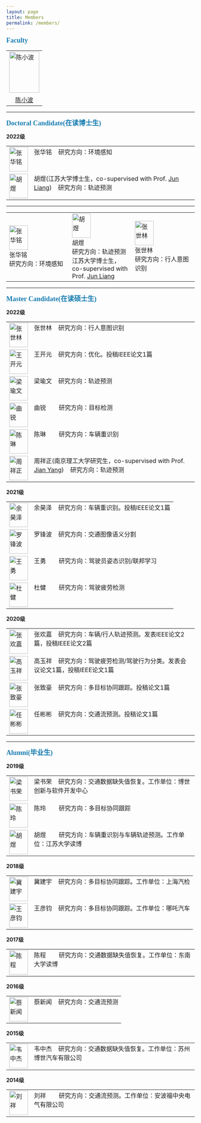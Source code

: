 ```yaml
---
layout: page
title: Members
permalink: /members/
---
```



**<font size=4 face='Times New Roman' color='#177cb0'>Faculty</font>**

<table>
    <tr>
        <td><img src="https://xbchen82.github.io/images/me.jpg" alt="陈小波" width="80px" height="110px"></td>
    </tr>
	<tr>
        <td><center><a href="https://xbchen82.github.io/biography/">陈小波</a></center></td>
    </tr>
</table>  

---
**<font size=4 face='Times New Roman' color='#177cb0'>Doctoral Candidate(在读博士生)</font>**
<p><b>2022级</b></p>
<table>
    <tr>
        <td><img src="https://xbchen82.github.io/images/ZHM.jpg" alt="张华铭" width="50px" height="65px"></td>
		<td valign="top">张华铭&nbsp;&nbsp;&nbsp;&nbsp;研究方向：环境感知</td>		
    </tr>
	<tr>
        <td><img src="https://xbchen82.github.io/images/hy.jpg" alt="胡煜" width="50px" height="65px"></td>
		<td valign="top">胡煜(江苏大学博士生，co-supervised with Prof. <a href="https://aeri.ujs.edu.cn/info/1293/2700.htm">Jun Liang</a>)&nbsp;&nbsp;&nbsp;&nbsp;研究方向：轨迹预测</td>	
    </tr>
</table>

---
<table width="100%">
    <tr>
        <td width="33.33%"><img src="https://xbchen82.github.io/images/ZHM.jpg" alt="张华铭" width="50px" height="65px"><br/>张华铭<br/>研究方向：环境感知</td>
        <td width="33.33%"><img src="https://xbchen82.github.io/images/hy.jpg" alt="胡煜" width="50px" height="65px"><br/>胡煜<br/>研究方向：轨迹预测<br/>江苏大学博士生，co-supervised with Prof. <a href="https://aeri.ujs.edu.cn/info/1293/2700.htm">Jun Liang</a></td>		
		<td width="33.33%"><img src="https://xbchen82.github.io/images/ShilingZhang.jpg" alt="张世林" width="50px" height="65px"><br/>张世林<br/>研究方向：行人意图识别</td>
    </tr>
</table>

---
**<font size=4 face='Times New Roman' color='#177cb0'>Master Candidate(在读硕士生)</font>**
<p><b>2022级</b></p>
<table>
    <tr>
        <td><img src="https://xbchen82.github.io/images/ShilingZhang.jpg" alt="张世林" width="50px" height="65px"></td>
		<td valign="top">张世林&nbsp;&nbsp;&nbsp;&nbsp;研究方向：行人意图识别</td>		
    </tr>
	<tr>
        <td><img src="https://xbchen82.github.io/images/KaiyuanWang.jpg" alt="王开元" width="50px" height="65px"></td>
		<td valign="top">王开元&nbsp;&nbsp;&nbsp;&nbsp;研究方向：优化。投稿IEEE论文1篇</td>		
    </tr>
	<tr>
        <td><img src="https://xbchen82.github.io/images/LWY.jpg" alt="梁瑜文" width="50px" height="65px"></td>
		<td valign="top">梁瑜文&nbsp;&nbsp;&nbsp;&nbsp;研究方向：轨迹预测</td>		
    </tr>
	<tr>
        <td><img src="https://xbchen82.github.io/images/QR.jpg" alt="曲锐" width="50px" height="65px"></td>
		<td valign="top">曲锐&nbsp;&nbsp;&nbsp;&nbsp;&nbsp;&nbsp;&nbsp;&nbsp;研究方向：目标检测</td>		
    </tr>
	<tr>
        <td><img src="https://xbchen82.github.io/images/CL1.jpg" alt="陈琳" width="50px" height="65px"></td>
		<td valign="top">陈琳&nbsp;&nbsp;&nbsp;&nbsp;&nbsp;&nbsp;&nbsp;&nbsp;研究方向：车辆重识别</td>		
    </tr>
	<tr>
        <td><img src="https://xbchen82.github.io/images/ZXZ.jpg" alt="周祥正" width="50px" height="65px"></td>
		<td valign="top">周祥正(南京理工大学研究生，co-supervised with Prof. <a href="http://www.patternrecognition.asia/jian/">Jian Yang</a>)&nbsp;&nbsp;&nbsp;&nbsp;研究方向：轨迹预测</td>		
    </tr>
</table>

<p><b>2021级</b></p>
<table>
    <tr>
        <td><img src="https://xbchen82.github.io/images/yhz.jpg" alt="余昊泽" width="50px" height="65px"></td>
		<td valign="top">余昊泽&nbsp;&nbsp;&nbsp;&nbsp;研究方向：车辆重识别。投稿IEEE论文1篇</td>		
    </tr>
	<tr>
        <td><img src="https://xbchen82.github.io/images/lfb.jpg" alt="罗锋波" width="50px" height="65px"></td>
		<td valign="top">罗锋波&nbsp;&nbsp;&nbsp;&nbsp;研究方向：交通图像语义分割</td>		
    </tr>
	<tr>
        <td><img src="https://xbchen82.github.io/images/wy.jpg" alt="王勇" width="50px" height="65px"></td>
		<td valign="top">王勇&nbsp;&nbsp;&nbsp;&nbsp;&nbsp;&nbsp;&nbsp;&nbsp;研究方向：驾驶员姿态识别/联邦学习</td>		
    </tr>
	<tr>
        <td><img src="https://xbchen82.github.io/images/dj.jpg" alt="杜健" width="50px" height="65px"></td>
		<td valign="top">杜健&nbsp;&nbsp;&nbsp;&nbsp;&nbsp;&nbsp;&nbsp;&nbsp;研究方向：驾驶疲劳检测</td>		
    </tr>
</table>

<p><b>2020级</b></p>
<table>
    <tr>
        <td><img src="https://xbchen82.github.io/images/zhj.jpg" alt="张欢嘉" width="50px" height="65px"></td>
		<td valign="top">张欢嘉&nbsp;&nbsp;&nbsp;&nbsp;研究方向：车辆/行人轨迹预测。发表IEEE论文2篇，投稿IEEE论文2篇</td>		
    </tr>
	<tr>
        <td><img src="https://xbchen82.github.io/images/gyx.png" alt="高玉祥" width="50px" height="65px"></td>
		<td valign="top">高玉祥&nbsp;&nbsp;&nbsp;&nbsp;研究方向：驾驶疲劳检测/驾驶行为分类。发表会议论文1篇，投稿IEEE论文1篇</td>		
    </tr>
	<tr>
        <td><img src="https://xbchen82.github.io/images/zzh.jpg" alt="张致豪" width="50px" height="65px"></td>
		<td valign="top">张致豪&nbsp;&nbsp;&nbsp;&nbsp;研究方向：多目标协同跟踪。投稿论文1篇</td>		
    </tr>
	<tr>
        <td><img src="https://xbchen82.github.io/images/rbb.jpg" alt="任彬彬" width="50px" height="65px"></td>
		<td valign="top">任彬彬&nbsp;&nbsp;&nbsp;&nbsp;研究方向：交通流预测。投稿论文1篇</td>		
    </tr>
</table>

---
**<font size=4 face='Times New Roman' color='#177cb0'>Alumni(毕业生)</font>**
<p><b>2019级</b></p>

<table>
    <tr>
        <td><img src="https://xbchen82.github.io/images/lsr.jpg" alt="梁书荣" width="50px" height="65px"></td>
		<td valign="top">梁书荣&nbsp;&nbsp;&nbsp;&nbsp;研究方向：交通数据缺失值恢复。工作单位：博世创新与软件开发中心</td>		
    </tr>
	<tr>
        <td><img src="https://xbchen82.github.io/images/cl.jpg" alt="陈玲" width="50px" height="65px"></td>
		<td valign="top">陈玲&nbsp;&nbsp;&nbsp;&nbsp;&nbsp;&nbsp;&nbsp;&nbsp;研究方向：多目标协同跟踪</td>		
    </tr>
	<tr>
        <td><img src="https://xbchen82.github.io/images/hy.jpg" alt="胡煜" width="50px" height="65px"></td>
		<td valign="top">胡煜&nbsp;&nbsp;&nbsp;&nbsp;&nbsp;&nbsp;&nbsp;&nbsp;研究方向：车辆重识别与车辆轨迹预测。工作单位：江苏大学读博</td>		
    </tr>
</table>

<p><b>2018级</b></p>
<table>
    <tr>
        <td><img src="https://xbchen82.github.io/images/jjy.jpg" alt="冀建宇" width="50px" height="65px"></td>
		<td valign="top">冀建宇&nbsp;&nbsp;&nbsp;&nbsp;研究方向：多目标协同跟踪。工作单位：上海汽检</td>		
    </tr>
	<tr>
        <td><img src="https://xbchen82.github.io/images/wyj.jpg" alt="王彦钧" width="50px" height="65px"></td>
		<td valign="top">王彦钧&nbsp;&nbsp;&nbsp;&nbsp;研究方向：多目标协同跟踪。工作单位：哪吒汽车</td>		
    </tr>
</table>


<p><b>2017级</b></p>
<table>
    <tr>
        <td><img src="https://xbchen82.github.io/images/cc.jpg" alt="陈程" width="50px" height="65px"></td>
		<td valign="top">陈程&nbsp;&nbsp;&nbsp;&nbsp;&nbsp;&nbsp;&nbsp;&nbsp;研究方向：交通数据缺失值恢复。工作单位：东南大学读博</td>		
    </tr>
</table>

<p><b>2016级</b></p>
<table>
	<tr>
        <td><img src="https://xbchen82.github.io/images/cxw.jpg" alt="蔡新闻" width="50px" height="65px"></td>
		<td valign="top">蔡新闻&nbsp;&nbsp;&nbsp;&nbsp;研究方向：交通流预测</td>		
    </tr>
</table>

<p><b>2015级</b></p>
<table>
	<tr>
        <td><img src="https://xbchen82.github.io/images/wzj.jpg" alt="韦中杰" width="50px" height="65px"></td>
		<td valign="top">韦中杰&nbsp;&nbsp;&nbsp;&nbsp;研究方向：交通数据缺失值恢复。工作单位：苏州博世汽车有限公司</td>		
    </tr>
</table>

<p><b>2014级</b></p>
<table>
	<tr>
        <td><img src="https://xbchen82.github.io/images/lx.jpg" alt="刘祥" width="50px" height="65px"></td>
		<td valign="top">刘祥&nbsp;&nbsp;&nbsp;&nbsp;&nbsp;&nbsp;&nbsp;&nbsp;研究方向：交通流预测。工作单位：安波福中央电气有限公司</td>		
    </tr>
</table>
